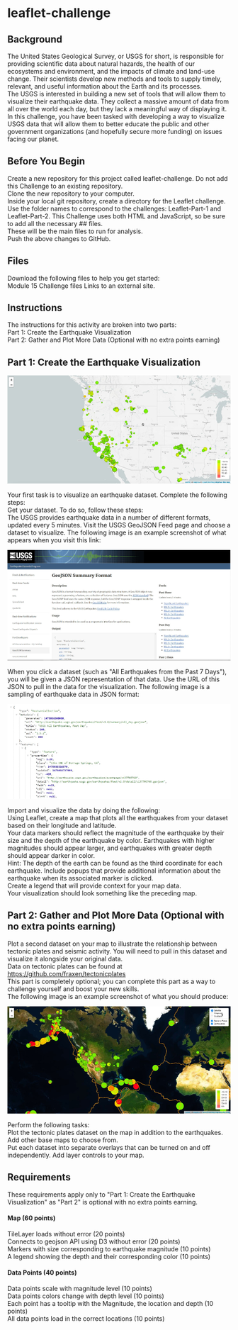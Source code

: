 # leaflet-challenge

## Background
The United States Geological Survey, or USGS for short, is responsible for providing scientific data about natural hazards, the health of our ecosystems and environment, and the impacts of climate and land-use change. Their scientists develop new methods and tools to supply timely, relevant, and useful information about the Earth and its processes.  <br>
The USGS is interested in building a new set of tools that will allow them to visualize their earthquake data. They collect a massive amount of data from all over the world each day, but they lack a meaningful way of displaying it. In this challenge, you have been tasked with developing a way to visualize USGS data that will allow them to better educate the public and other government organizations (and hopefully secure more funding) on issues facing our planet. 
## Before You Begin
Create a new repository for this project called leaflet-challenge. Do not add this Challenge to an existing repository. <br>
Clone the new repository to your computer. <br>
Inside your local git repository, create a directory for the Leaflet challenge. Use the folder names to correspond to the challenges: Leaflet-Part-1 and Leaflet-Part-2. 
This Challenge uses both HTML and JavaScript, so be sure to add all the necessary ## files. <br>
These will be the main files to run for analysis. <br>
Push the above changes to GitHub. 
## Files
Download the following files to help you get started: <br>
Module 15 Challenge files Links to an external site. 
## Instructions
The instructions for this activity are broken into two parts: <br>
Part 1: Create the Earthquake Visualization <br>
Part 2: Gather and Plot More Data (Optional with no extra points earning) 
## Part 1: Create the Earthquake Visualization

![alt text](r_images/image.png)

Your first task is to visualize an earthquake dataset. Complete the following steps:<br> 
Get your dataset. To do so, follow these steps: <br>
The USGS provides earthquake data in a number of different formats, updated every 5 minutes. Visit the USGS GeoJSON Feed page and choose a dataset to visualize. The following image is an example screenshot of what appears when you visit this link: 

![alt text](r_images/image-1.png)

When you click a dataset (such as "All Earthquakes from the Past 7 Days"), you will be given a JSON representation of that data. Use the URL of this JSON to pull in the data for the visualization. The following image is a sampling of earthquake data in JSON format: 

![alt text](r_images/image-2.png)

Import and visualize the data by doing the following: <br>
Using Leaflet, create a map that plots all the earthquakes from your dataset based on their longitude and latitude. <br>
Your data markers should reflect the magnitude of the earthquake by their size and the depth of the earthquake by color. Earthquakes with higher magnitudes should appear larger, and earthquakes with greater depth should appear darker in color. <br> 
Hint: The depth of the earth can be found as the third coordinate for each earthquake. Include popups that provide additional information about the earthquake when its associated marker is clicked. <br>
Create a legend that will provide context for your map data. <br>
Your visualization should look something like the preceding map. 
## Part 2: Gather and Plot More Data (Optional with no extra points earning)
Plot a second dataset on your map to illustrate the relationship between tectonic plates and seismic activity. You will need to pull in this dataset and visualize it alongside your original data. <br>
Data on tectonic plates can be found at https://github.com/fraxen/tectonicplates <br>
This part is completely optional; you can complete this part as a way to challenge yourself and boost your new skills. <br>
The following image is an example screenshot of what you should produce: 

![alt text](r_images/image-3.png)

Perform the following tasks: <br>
Plot the tectonic plates dataset on the map in addition to the earthquakes. <br>
Add other base maps to choose from. <br>
Put each dataset into separate overlays that can be turned on and off independently. Add layer controls to your map. 
## Requirements
These requirements apply only to "Part 1: Create the Earthquake Visualization" as "Part 2" is optional with no extra points earning. 
#### Map (60 points) 
TileLayer loads without error (20 points) <br>
Connects to geojson API using D3 without error (20 points) <br>
Markers with size corresponding to earthquake magnitude (10 points) <br>
A legend showing the depth and their corresponding color (10 points) 
#### Data Points (40 points) 
Data points scale with magnitude level (10 points) <br>
Data points colors change with depth level (10 points) <br>
Each point has a tooltip with the Magnitude, the location and depth (10 points) <br>
All data points load in the correct locations (10 points) 
